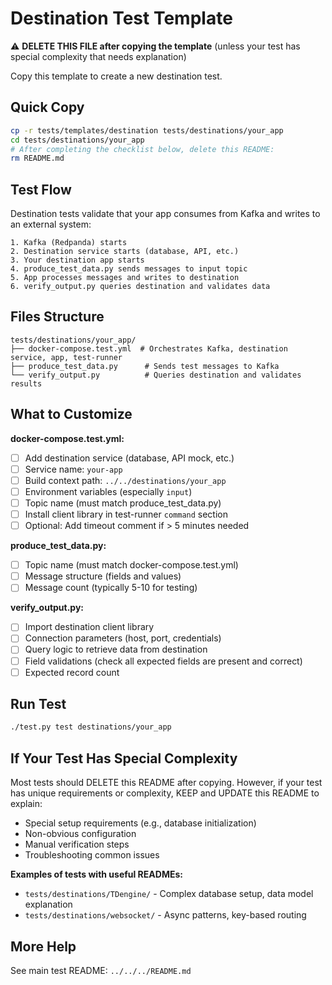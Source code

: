 # Destination Test Template

⚠️ **DELETE THIS FILE after copying the template** (unless your test has special complexity that needs explanation)

Copy this template to create a new destination test.

## Quick Copy
```bash
cp -r tests/templates/destination tests/destinations/your_app
cd tests/destinations/your_app
# After completing the checklist below, delete this README:
rm README.md
```

## Test Flow

Destination tests validate that your app consumes from Kafka and writes to an external system:

```
1. Kafka (Redpanda) starts
2. Destination service starts (database, API, etc.)
3. Your destination app starts
4. produce_test_data.py sends messages to input topic
5. App processes messages and writes to destination
6. verify_output.py queries destination and validates data
```

## Files Structure

```
tests/destinations/your_app/
├── docker-compose.test.yml  # Orchestrates Kafka, destination service, app, test-runner
├── produce_test_data.py      # Sends test messages to Kafka
└── verify_output.py          # Queries destination and validates results
```

## What to Customize

**docker-compose.test.yml:**
- [ ] Add destination service (database, API mock, etc.)
- [ ] Service name: `your-app`
- [ ] Build context path: `../../destinations/your_app`
- [ ] Environment variables (especially `input`)
- [ ] Topic name (must match produce_test_data.py)
- [ ] Install client library in test-runner `command` section
- [ ] Optional: Add timeout comment if > 5 minutes needed

**produce_test_data.py:**
- [ ] Topic name (must match docker-compose.test.yml)
- [ ] Message structure (fields and values)
- [ ] Message count (typically 5-10 for testing)

**verify_output.py:**
- [ ] Import destination client library
- [ ] Connection parameters (host, port, credentials)
- [ ] Query logic to retrieve data from destination
- [ ] Field validations (check all expected fields are present and correct)
- [ ] Expected record count

## Run Test
```bash
./test.py test destinations/your_app
```

## If Your Test Has Special Complexity

Most tests should DELETE this README after copying. However, if your test has unique requirements or complexity, KEEP and UPDATE this README to explain:

- Special setup requirements (e.g., database initialization)
- Non-obvious configuration
- Manual verification steps
- Troubleshooting common issues

**Examples of tests with useful READMEs:**
- `tests/destinations/TDengine/` - Complex database setup, data model explanation
- `tests/destinations/websocket/` - Async patterns, key-based routing

## More Help
See main test README: `../../../README.md`
